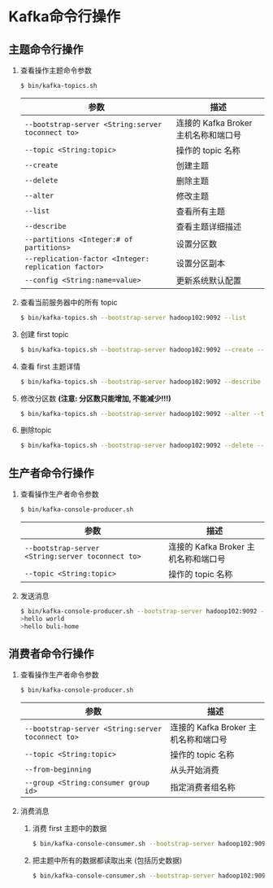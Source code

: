# Kafka命令行操作


<!--more-->



## 主题命令行操作

1. 查看操作主题命令参数

   ```bash
   $ bin/kafka-topics.sh
   ```

   | **参数**                                             | **描述**                             |
   | ---------------------------------------------------- | ------------------------------------ |
   | `--bootstrap-server <String:server toconnect to>`    | 连接的 Kafka Broker 主机名称和端口号 |
   | `--topic <String:topic>`                             | 操作的 topic 名称                    |
   | `--create`                                           | 创建主题                             |
   | `--delete`                                           | 删除主题                             |
   | `--alter`                                            | 修改主题                             |
   | `--list`                                             | 查看所有主题                         |
   | `--describe`                                         | 查看主题详细描述                     |
   | `--partitions <Integer:# of partitions>`             | 设置分区数                           |
   | `--replication-factor <Integer: replication factor>` | 设置分区副本                         |
   | `--config <String:name=value>`                       | 更新系统默认配置                     |

2. 查看当前服务器中的所有 topic

   ```bash
   $ bin/kafka-topics.sh --bootstrap-server hadoop102:9092 --list
   ```

3. 创建 first topic

   ```bash
   $ bin/kafka-topics.sh --bootstrap-server hadoop102:9092 --create --partitions 1 --replication-factor 3 --topic first
   ```

4. 查看 first 主题详情

   ```bash
   $ bin/kafka-topics.sh --bootstrap-server hadoop102:9092 --describe --topic first
   ```

5. 修改分区数 **(注意: 分区数只能增加, 不能减少!!!)**

   ```bash
   $ bin/kafka-topics.sh --bootstrap-server hadoop102:9092 --alter --topic first --partitions 3
   ```

6. 删除topic

   ```bash
   $ bin/kafka-topics.sh --bootstrap-server hadoop102:9092 --delete --topic first
   ```



## 生产者命令行操作

1. 查看操作生产者命令参数

   ```bash
   $ bin/kafka-console-producer.sh
   ```

   | **参数**                                          | **描述**                             |
   | ------------------------------------------------- | ------------------------------------ |
   | `--bootstrap-server <String:server toconnect to>` | 连接的 Kafka Broker 主机名称和端口号 |
   | `--topic <String:topic>`                          | 操作的 topic 名称                    |

2. 发送消息

   ```bash
   $ bin/kafka-console-producer.sh --bootstrap-server hadoop102:9092 --topic first
   >hello world
   >hello buli-home
   ```



## 消费者命令行操作

1. 查看操作生产者命令参数

   ```bash
   $ bin/kafka-console-producer.sh
   ```

   | **参数**                                          | **描述**                             |
   | ------------------------------------------------- | ------------------------------------ |
   | `--bootstrap-server <String:server toconnect to>` | 连接的 Kafka Broker 主机名称和端口号 |
   | `--topic <String:topic>`                          | 操作的 topic 名称                    |
   | `--from-beginning`                                | 从头开始消费                         |
   | `--group <String:consumer group id>`              | 指定消费者组名称                     |

2. 消费消息

   1. 消费 first 主题中的数据

      ```bash
      $ bin/kafka-console-consumer.sh --bootstrap-server hadoop102:9092 --topic first
      ```

   2. 把主题中所有的数据都读取出来 (包括历史数据)

      ```bash
      $ bin/kafka-console-consumer.sh --bootstrap-server hadoop102:9092 --from-beginning --topic first
      ```

      

   

